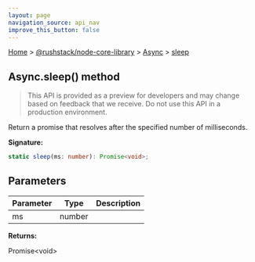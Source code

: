 ```yaml
---
layout: page
navigation_source: api_nav
improve_this_button: false
---
```



[Home](./index.md) &gt; [@rushstack/node-core-library](./node-core-library.md) &gt; [Async](./node-core-library.async.md) &gt; [sleep](./node-core-library.async.sleep.md)

## Async.sleep() method

> This API is provided as a preview for developers and may change based on feedback that we receive. Do not use this API in a production environment.
>

Return a promise that resolves after the specified number of milliseconds.

<b>Signature:</b>

```typescript
static sleep(ms: number): Promise<void>;
```

## Parameters

|  Parameter | Type | Description |
|  --- | --- | --- |
|  ms | number |  |

<b>Returns:</b>

Promise&lt;void&gt;
